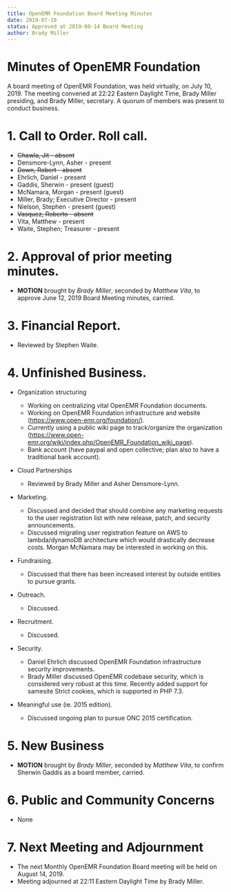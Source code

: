 ```yaml
---
title: OpenEMR Foundation Board Meeting Minutes
date: 2019-07-10
status: Approved at 2019-08-14 Board Meeting
author: Brady Miller
---
```


# Minutes of OpenEMR Foundation

A board meeting of OpenEMR Foundation, was held virtually, on July 10, 2019. The meeting
convened at 22:22 Eastern Daylight Time, Brady Miller presiding, and Brady Miller,
secretary. A quorum of members was present to conduct business.

# 1. Call to Order. Roll call.

- ~~Chawla, Jit - absent~~
- Densmore-Lynn, Asher - present
- ~~Down, Robert - absent~~
- Ehrlich, Daniel - present
- Gaddis, Sherwin - present (guest)
- McNamara, Morgan - present (guest)
- Miller, Brady; Executive Director - present
- Nielson, Stephen - present (guest)
- ~~Vasquez, Roberto - absent~~
- Vita, Matthew - present
- Waite, Stephen; Treasurer - present

# 2. Approval of prior meeting minutes.

- **MOTION** brought by _Brady Miller_, seconded by _Matthew Vita_, to approve June 12, 2019 Board Meeting minutes, carried.

# 3. Financial Report.

- Reviewed by Stephen Waite.

# 4. Unfinished Business.

- Organization structuring

  - Working on centralizing vital OpenEMR Foundation documents.
  - Working on OpenEMR Foundation infrastructure and website (https://www.open-emr.org/foundation/).
  - Currently using a public wiki page to track/organize the organization (https://www.open-emr.org/wiki/index.php/OpenEMR_Foundation_wiki_page).
  - Bank account (have paypal and open collective; plan also to have a traditional bank account).

- Cloud Partnerships

  - Reviewed by Brady Miller and Asher Densmore-Lynn.

- Marketing.

  - Discussed and decided that should combine any marketing requests to the user registration list with new release, patch, and security announcements.
  - Discussed migrating user registration feature on AWS to lambda/dynamoDB architecture which would drastically decrease costs. Morgan McNamara may be interested in working on this.

- Fundraising.

  - Discussed that there has been increased interest by outside entities to pursue grants.

- Outreach.

  - Discussed.

- Recruitment.

  - Discussed.

- Security.

  - Daniel Ehrlich discussed OpenEMR Foundation infrastructure security improvements.
  - Brady Miller discussed OpenEMR codebase security, which is considered very robust at this time. Recently added support for samesite Strict cookies, which is supported in PHP 7.3.

- Meaningful use (ie. 2015 edition).

  - Discussed ongoing plan to pursue ONC 2015 certification.

# 5. New Business

- **MOTION** brought by _Brady Miller_, seconded by _Matthew Vita_, to confirm Sherwin Gaddis as a board member, carried.

# 6. Public and Community Concerns

- None

# 7. Next Meeting and Adjournment

- The next Monthly OpenEMR Foundation Board meeting will be held on August 14, 2019.
- Meeting adjourned at 22:11 Eastern Daylight Time by Brady Miller.
